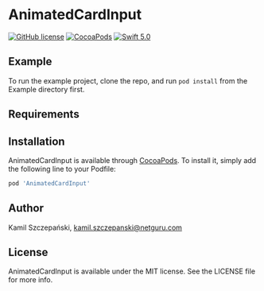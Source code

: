 # AnimatedCardInput

[![GitHub license](https://img.shields.io/badge/license-MIT-lightgrey.svg)](https://raw.githubusercontent.com/krysztalzg/AnimatedCardInput/master/LICENSE)
[![CocoaPods](https://img.shields.io/cocoapods/v/AnimatedCardInput.svg)](http://cocoapods.org/pods/AnimatedCardInput)
[![Swift 5.0](https://img.shields.io/badge/Swift-5.0-green.svg)](https://developer.apple.com/swift/)

## Example

To run the example project, clone the repo, and run `pod install` from the Example directory first.

## Requirements

## Installation

AnimatedCardInput is available through [CocoaPods](https://cocoapods.org). To install
it, simply add the following line to your Podfile:

```ruby
pod 'AnimatedCardInput'
```

## Author

Kamil Szczepański, kamil.szczepanski@netguru.com

## License

AnimatedCardInput is available under the MIT license. See the LICENSE file for more info.
